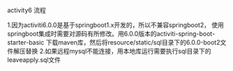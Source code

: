 activity6 流程

1.因为activiti6.0.0是基于springboot1.x开发的，所以不兼容springboot2，
使用springboot集成时需要对源码有所修改。用6.0.0版本的activiti-spring-boot-starter-basic
下载maven库，然后将resource/static/sql目录下的6.0.0-boot2文件解压替换
2.如果远程mysql不能连接，用本地库运行需要执行sql目录下的leaveapply.sql文件